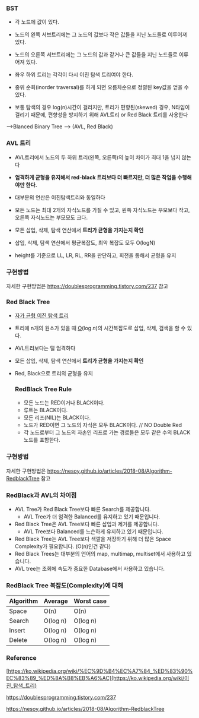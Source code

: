 ### BST

- 각 노드에 값이 있다.
- 노드의 왼쪽 서브트리에는 그 노드의 값보다 작은 값들을 지닌 노드들로 이루어져 있다.
- 노드의 오른쪽 서브트리에는 그 노드의 값과 같거나 큰 값들을 지닌 노드들로 이루어져 있다.
- 좌우 하위 트리는 각각이 다시 이진 탐색 트리여야 한다.
- 중위 순회(inorder traversal)를 하게 되면 오름차순으로 정렬된 key값을 얻을 수 있다.

- 보통 탐색의 경우 log(n)시간이 걸리지만, 트리가 편향된(skewed) 경우, N타임이 걸리기 때문에, 편향성을 방지하기 위해 AVL트리 or Red Black 트리를 사용한다

-->Blanced Binary Tree --> (AVL, Red Black)

### AVL 트리

- AVL트리에서 노드의 두 하위 트리(왼쪽, 오른쪽)의 높이 차이가 최대 1을 넘지 않는다

- **엄격하게 균형을 유지해서 red-black 트리보다 더 빠르지만, 더 많은 작업을 수행해야만 한다.**

- 대부분의 연산은 이진탐색트리와 동일하다

- 모든 노드는 최대 2개의 자식노드를 가질 수 있고, 왼쪽 자식노드는 부모보다 작고, 오른쪽 자식노드는 부모모도 크다.

- 모든 삽입, 삭제, 탐색 연산에서 **트리가 균형을 가지는지 확인**

- 삽입, 삭제, 탐색 연산에서 평균복잡도, 최악 복잡도 모두 O(logN)

- height를 기준으로 LL, LR, RL, RR을 판단하고, 회전을 통해서 균형을 유지

  

### 구현방법

자세한 구현방법은 https://doublesprogramming.tistory.com/237 참고



### Red Black Tree

- [자가 균형 이진 탐색 트리](https://ko.wikipedia.org/wiki/자가_균형_이진_탐색_트리)
- 트리에 n개의 원소가 있을 때 [O](https://ko.wikipedia.org/wiki/점근_표기법)(log *n*)의 시간복잡도로 삽입, 삭제, 검색을 할 수 있다.

- AVL트리보다는 덜 엄격하다
- 모든 삽입, 삭제, 탐색 연산에서 **트리가 균형을 가지는지 확인**

- Red, Black으로 트리의 균형을 유지

  ### RedBlack Tree Rule

  - 모든 노드는 RED이거나 BLACK이다.
  - 루트는 BLACK이다.
  - 모든 리프(NIL)는 BLACK이다.
  - 노드가 RED이면 그 노드의 자식은 모두 BLACK이다. // NO Double Red
  - 각 노드로부터 그 노드의 자손인 리프로 가는 경로들은 모두 같은 수의 BLACK 노드를 포함한다.



### 구현방법

자세한 구현방법은 https://nesoy.github.io/articles/2018-08/Algorithm-RedblackTree 참고



### RedBlack과 AVL의 차이점

- AVL Tree가 Red Black Tree보다 빠른 Search를 제공합니다.
  - AVL Tree가 더 엄격한 Balanced를 유지하고 있기 때문입니다.
- Red Black Tree은 AVL Tree보다 빠른 삽입과 제거를 제공합니다.
  - AVL Tree보다 Balanced를 느슨하게 유지하고 있기 때문입니다.
- Red Black Tree는 AVL Tree보다 색깔을 저장하기 위해 더 많은 Space Complexity가 필요합니다. (O(n)인건 같다)
- Red Black Trees는 대부분의 언어의 map, multimap, multiset에서 사용하고 있습니다.
- AVL tree는 조회에 속도가 중요한 Database에서 사용하고 있습니다.

### RedBlack Tree 복잡도(Complexity)에 대해

| Algorithm | Average  | Worst case |
| :-------- | :------- | :--------- |
| Space     | O(n)     | O(n)       |
| Search    | O(log n) | O(log n)   |
| Insert    | O(log n) | O(log n)   |
| Delete    | O(log n) | O(log n)   |





### Reference 

[https://ko.wikipedia.org/wiki/%EC%9D%B4%EC%A7%84_%ED%83%90%EC%83%89_%ED%8A%B8%EB%A6%AC](https://ko.wikipedia.org/wiki/이진_탐색_트리)

https://doublesprogramming.tistory.com/237

https://nesoy.github.io/articles/2018-08/Algorithm-RedblackTree

